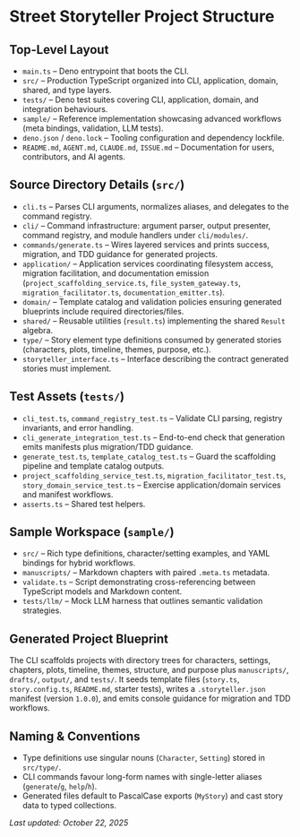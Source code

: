 # Street Storyteller Project Structure

## Top-Level Layout
- `main.ts` – Deno entrypoint that boots the CLI.
- `src/` – Production TypeScript organized into CLI, application, domain, shared, and type layers.
- `tests/` – Deno test suites covering CLI, application, domain, and integration behaviours.
- `sample/` – Reference implementation showcasing advanced workflows (meta bindings, validation, LLM tests).
- `deno.json` / `deno.lock` – Tooling configuration and dependency lockfile.
- `README.md`, `AGENT.md`, `CLAUDE.md`, `ISSUE.md` – Documentation for users, contributors, and AI agents.

## Source Directory Details (`src/`)
- `cli.ts` – Parses CLI arguments, normalizes aliases, and delegates to the command registry.
- `cli/` – Command infrastructure: argument parser, output presenter, command registry, and module handlers under `cli/modules/`.
- `commands/generate.ts` – Wires layered services and prints success, migration, and TDD guidance for generated projects.
- `application/` – Application services coordinating filesystem access, migration facilitation, and documentation emission (`project_scaffolding_service.ts`, `file_system_gateway.ts`, `migration_facilitator.ts`, `documentation_emitter.ts`).
- `domain/` – Template catalog and validation policies ensuring generated blueprints include required directories/files.
- `shared/` – Reusable utilities (`result.ts`) implementing the shared `Result` algebra.
- `type/` – Story element type definitions consumed by generated stories (characters, plots, timeline, themes, purpose, etc.).
- `storyteller_interface.ts` – Interface describing the contract generated stories must implement.

## Test Assets (`tests/`)
- `cli_test.ts`, `command_registry_test.ts` – Validate CLI parsing, registry invariants, and error handling.
- `cli_generate_integration_test.ts` – End-to-end check that generation emits manifests plus migration/TDD guidance.
- `generate_test.ts`, `template_catalog_test.ts` – Guard the scaffolding pipeline and template catalog outputs.
- `project_scaffolding_service_test.ts`, `migration_facilitator_test.ts`, `story_domain_service_test.ts` – Exercise application/domain services and manifest workflows.
- `asserts.ts` – Shared test helpers.

## Sample Workspace (`sample/`)
- `src/` – Rich type definitions, character/setting examples, and YAML bindings for hybrid workflows.
- `manuscripts/` – Markdown chapters with paired `.meta.ts` metadata.
- `validate.ts` – Script demonstrating cross-referencing between TypeScript models and Markdown content.
- `tests/llm/` – Mock LLM harness that outlines semantic validation strategies.

## Generated Project Blueprint
The CLI scaffolds projects with directory trees for characters, settings, chapters, plots, timeline, themes, structure, and purpose plus `manuscripts/`, `drafts/`, `output/`, and `tests/`. It seeds template files (`story.ts`, `story.config.ts`, `README.md`, starter tests), writes a `.storyteller.json` manifest (version `1.0.0`), and emits console guidance for migration and TDD workflows.

## Naming & Conventions
- Type definitions use singular nouns (`Character`, `Setting`) stored in `src/type/`.
- CLI commands favour long-form names with single-letter aliases (`generate`/`g`, `help`/`h`).
- Generated files default to PascalCase exports (`MyStory`) and cast story data to typed collections.

_Last updated: October 22, 2025_
